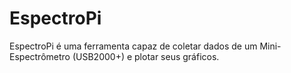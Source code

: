 # EspectroPi
EspectroPi é uma ferramenta capaz de coletar dados de um Mini-Espectrômetro (USB2000+) e plotar seus gráficos.
